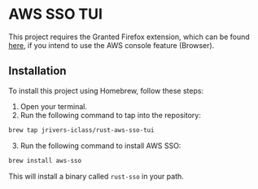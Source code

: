﻿# AWS SSO TUI

This project requires the Granted Firefox extension, which can be found [here](https://addons.mozilla.org/en-US/firefox/addon/granted/), if you intend to use the AWS console feature (Browser).

## Installation

To install this project using Homebrew, follow these steps:

1. Open your terminal.
2. Run the following command to tap into the repository:

```bash
brew tap jrivers-iclass/rust-aws-sso-tui
```

3. Run the following command to install AWS SSO:

```bash
brew install aws-sso
```

This will install a binary called `rust-sso` in your path.
